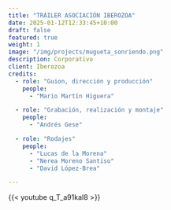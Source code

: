 ```yaml
---
title: "TRÁILER ASOCIACIÓN IBEROZOA"
date: 2025-01-12T12:33:45+10:00
draft: false
featured: true
weight: 1
image: "/img/projects/mugueta_sonriendo.png"
description: Corporativo
client: Iberozoa
credits:
  - role: "Guion, dirección y producción"
    people: 
      - "Mario Martín Higuera"

  - role: "Grabación, realización y montaje"
    people:
      - "Andrés Gese"

  - role: "Rodajes"
    people: 
      - "Lucas de la Morena"
      - "Nerea Moreno Santiso"
      - "David López-Brea"

---
```

{{< youtube q_T_a91kaI8 >}}
